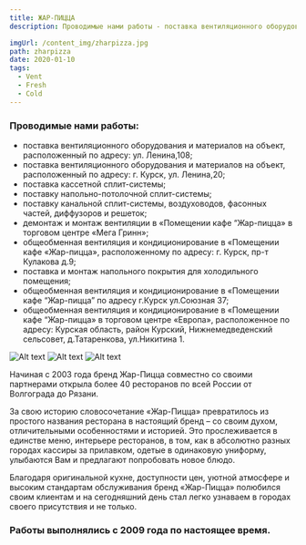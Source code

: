 ```yaml
---
title: ЖАР-ПИЦЦА
description: Проводимые нами работы - поставка вентиляционного оборудования и материалов на объект, расположенный по адресу ул. Ленина,108, поставка вентиляционного оборудования и материалов на объект, расположенный по адресу г. Курск, ул. Ленина,20, поставка кассетной сплит-системы, поставку напольно-потолочной сплит-системы, поставку канальной сплит-системы, воздуховодов, фасонных частей, диффузоров и решеток, демонтаж и монтаж вентиляции в «Помещении кафе “Жар-пицца» в торговом центре «Мега Гринн», общеобменная вентиляция и кондиционирование в «Помещении кафе «Жар-пицца», расположенному по адресу г. Курск, пр-т Кулакова д.9, поставка и монтаж напольного покрытия для холодильного помещения, общеобменная вентиляция и кондиционирование в «Помещении кафе “Жар-пицца” по адресу г.Курск ул.Союзная 37, общеобменная вентиляция и кондиционирование в «Помещении кафе “Жар-пицца» в торговом центре «Европа», расположенное по адресу Курская область, район Курский, Нижнемедведенский сельсовет, д.Татаренкова, ул.Никитина 1.

imgUrl: /content_img/zharpizza.jpg
path: zharpizza
date: 2020-01-10
tags:
  - Vent
  - Fresh
  - Cold
---
```


### Проводимые нами работы:
- поставка вентиляционного оборудования и материалов на объект, расположенный по адресу: ул. Ленина,108; 	 	 	 	
- поставка вентиляционного оборудования и материалов на объект, расположенный по адресу: г. Курск, ул. Ленина,20;	 	 	 	 
- поставка кассетной сплит-системы;	 	 	 	 	 	
- поставку напольно-потолочной сплит-системы; 	 	 	 	 
- поставку канальной сплит-системы, воздуховодов, фасонных частей, диффузоров и решеток;
- демонтаж и монтаж вентиляции в «Помещении кафе “Жар-пицца» в торговом центре «Мега Гринн»;
- общеобменная вентиляция и кондиционирование в «Помещении кафе «Жар-пицца», расположенному по адресу: г. Курск, пр-т Кулакова д.9;
- поставка и монтаж напольного покрытия для холодильного помещения;	
- общеобменная вентиляция и кондиционирование в «Помещении кафе “Жар-пицца” по адресу г.Курск ул.Союзная 37;
- общеобменная вентиляция и кондиционирование в «Помещении кафе “Жар-пицца» в торговом центре «Европа», расположенное по адресу: Курская область, район Курский, Нижнемедведенский сельсовет, д.Татаренкова, ул.Никитина 1.


![Alt text](/content_img/zharpizza_1.jpg)
![Alt text](/content_img/zharpizza_2.jpg)
![Alt text](/content_img/zharpizza_3.jpg)

Начиная с 2003 года бренд Жар-Пицца совместно со своими партнерами открыла более 40 ресторанов по всей России от Волгограда до Рязани.

За свою историю словосочетание «Жар-Пицца» превратилось из простого названия ресторана в настоящий бренд – со своим духом, отличительными особенностями и историей. Это прослеживается в единстве меню, интерьере ресторанов, в том, как в абсолютно разных городах кассиры за прилавком, одетые в одинаковую униформу, улыбаются Вам и предлагают попробовать новое блюдо.

Благодаря оригинальной кухне, доступности цен, уютной атмосфере и высоким стандартам обслуживания бренд «Жар-Пицца» полюбился своим клиентам и на сегодняшний день стал легко узнаваем в городах своего присутствия и не только.


### Работы выполнялись с 2009 года по настоящее время.